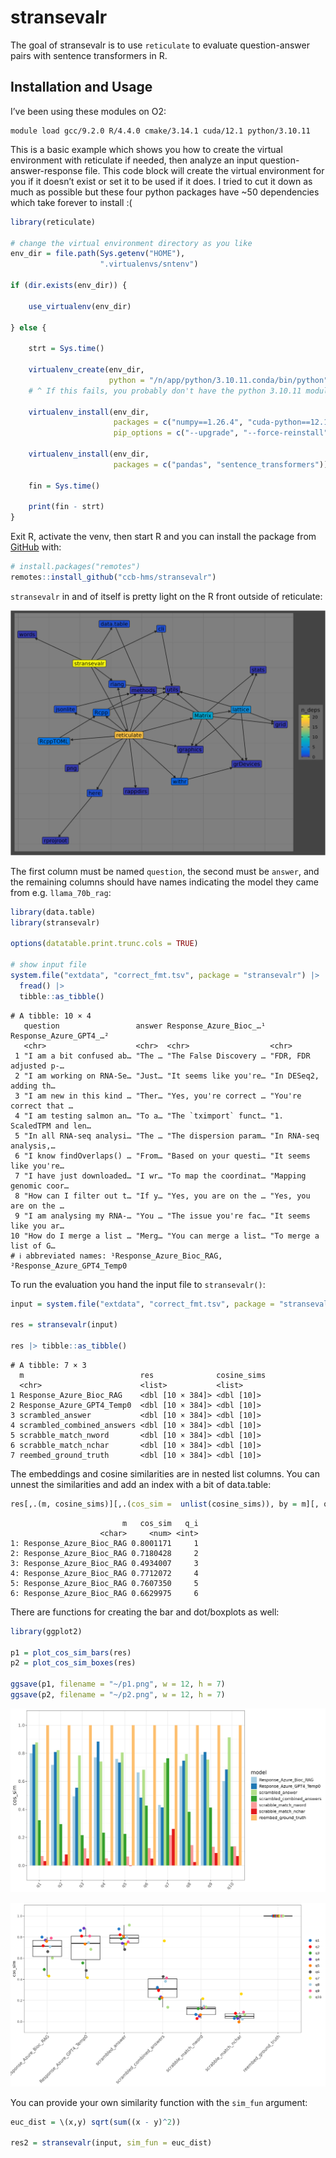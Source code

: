 
<!-- README.md is generated from README.Rmd. Please edit that file -->

# stransevalr

<!-- badges: start -->
<!-- badges: end -->

The goal of stransevalr is to use `reticulate` to evaluate
question-answer pairs with sentence transformers in R.

## Installation and Usage

I’ve been using these modules on O2:

    module load gcc/9.2.0 R/4.4.0 cmake/3.14.1 cuda/12.1 python/3.10.11

This is a basic example which shows you how to create the virtual
environment with reticulate if needed, then analyze an input
question-answer-response file. This code block will create the virtual
environment for you if it doesn’t exist or set it to be used if it does.
I tried to cut it down as much as possible but these four python
packages have ~50 dependencies which take forever to install :(

``` r
library(reticulate)

# change the virtual environment directory as you like
env_dir = file.path(Sys.getenv("HOME"),
                    ".virtualenvs/sntenv") 

if (dir.exists(env_dir)) {
  
    use_virtualenv(env_dir)
  
} else {
  
    strt = Sys.time()
    
    virtualenv_create(env_dir,
                      python = "/n/app/python/3.10.11.conda/bin/python")
    # ^ If this fails, you probably don't have the python 3.10.11 module loaded
    
    virtualenv_install(env_dir, 
                       packages = c("numpy==1.26.4", "cuda-python==12.1.0", "torch==2.2.2"),
                       pip_options = c("--upgrade", "--force-reinstall"))
    
    virtualenv_install(env_dir, 
                       packages = c("pandas", "sentence_transformers"))
    
    fin = Sys.time()
    
    print(fin - strt)
}
```

Exit R, activate the venv, then start R and you can install the package
from [GitHub](https://github.com/) with:

``` r
# install.packages("remotes")
remotes::install_github("ccb-hms/stransevalr")
```

`stransevalr` in and of itself is pretty light on the R front outside of
reticulate:

![](man/figs/deps.png)

The first column must be named `question`, the second must be `answer`,
and the remaining columns should have names indicating the model they
came from e.g. `llama_70b_rag`:

``` r
library(data.table)
library(stransevalr)

options(datatable.print.trunc.cols = TRUE)

# show input file
system.file("extdata", "correct_fmt.tsv", package = "stransevalr") |> 
  fread() |>
  tibble::as_tibble()
```

    # A tibble: 10 × 4
       question                 answer Response_Azure_Bioc_…¹ Response_Azure_GPT4_…²
       <chr>                    <chr>  <chr>                  <chr>                 
     1 "I am a bit confused ab… "The … "The False Discovery … "FDR, FDR adjusted p-…
     2 "I am working on RNA-Se… "Just… "It seems like you're… "In DESeq2, adding th…
     3 "I am new in this kind … "Ther… "Yes, you're correct … "You're correct that …
     4 "I am testing salmon an… "To a… "The `tximport` funct… "1. ScaledTPM and len…
     5 "In all RNA-seq analysi… "The … "The dispersion param… "In RNA-seq analysis,…
     6 "I know findOverlaps() … "From… "Based on your questi… "It seems like you're…
     7 "I have just downloaded… "I wr… "To map the coordinat… "Mapping genomic coor…
     8 "How can I filter out t… "If y… "Yes, you are on the … "Yes, you are on the …
     9 "I am analysing my RNA-… "You … "The issue you're fac… "It seems like you ar…
    10 "How do I merge a list … "Merg… "You can merge a list… "To merge a list of G…
    # ℹ abbreviated names: ¹Response_Azure_Bioc_RAG, ²Response_Azure_GPT4_Temp0

To run the evaluation you hand the input file to `stransevalr()`:

``` r
input = system.file("extdata", "correct_fmt.tsv", package = "stransevalr")

res = stransevalr(input)

res |> tibble::as_tibble()
```

    # A tibble: 7 × 3
      m                          res              cosine_sims
      <chr>                      <list>           <list>     
    1 Response_Azure_Bioc_RAG    <dbl [10 × 384]> <dbl [10]> 
    2 Response_Azure_GPT4_Temp0  <dbl [10 × 384]> <dbl [10]> 
    3 scrambled_answer           <dbl [10 × 384]> <dbl [10]> 
    4 scrambled_combined_answers <dbl [10 × 384]> <dbl [10]> 
    5 scrabble_match_nword       <dbl [10 × 384]> <dbl [10]> 
    6 scrabble_match_nchar       <dbl [10 × 384]> <dbl [10]> 
    7 reembed_ground_truth       <dbl [10 × 384]> <dbl [10]> 

The embeddings and cosine similarities are in nested list columns. You
can unnest the similarities and add an index with a bit of data.table:

``` r
res[,.(m, cosine_sims)][,.(cos_sim =  unlist(cosine_sims)), by = m][, q_i := 1:.N , by = m] |> head()
```

                             m   cos_sim   q_i
                        <char>     <num> <int>
    1: Response_Azure_Bioc_RAG 0.8001171     1
    2: Response_Azure_Bioc_RAG 0.7180428     2
    3: Response_Azure_Bioc_RAG 0.4934007     3
    4: Response_Azure_Bioc_RAG 0.7712072     4
    5: Response_Azure_Bioc_RAG 0.7607350     5
    6: Response_Azure_Bioc_RAG 0.6629975     6

There are functions for creating the bar and dot/boxplots as well:

``` r
library(ggplot2)

p1 = plot_cos_sim_bars(res)
p2 = plot_cos_sim_boxes(res)

ggsave(p1, filename = "~/p1.png", w = 12, h = 7)
ggsave(p2, filename = "~/p2.png", w = 12, h = 7)
```

![](man/figs/p1.png)

![](man/figs/p2.png)

You can provide your own similarity function with the `sim_fun`
argument:

``` r
euc_dist = \(x,y) sqrt(sum((x - y)^2))

res2 = stransevalr(input, sim_fun = euc_dist)
```
